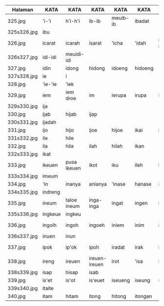 |Halaman    |KATA   |KATA       |KATA         |KATA    |KATA   |ATA      |KATA     |KATA      |FIELD10     |FIELD11        |FIELD12   |FIELD13|
|-----------|-------|-----------|-------------|--------|-------|---------|---------|----------|------------|---------------|----------|-------|
|325.jpg    |'i-'i  |h'i-h'i    |ib-ib        |meuib-ib|ibadat |'ibadat  |ibarat   |'ibarat   |iblih       |iboih          |iboh      |       |
|325s326.jpg|ibu    |           |             |        |       |         |         |          |            |               |          |       |
|326.jpg    |icarat |icarah     |isarat       |'icha   |'idah  |idan-idan|idang    |hidang    |idangan     |idaran         |          |       |
|326s327.jpg|idi-idi|meuidi-idi |             |        |       |         |         |          |            |               |          |       |
|327.jpg    |idin   |idong      |hidong       |idoeng  |hidoeng|         |         |          |            |               |          |       |
|327s328.jpg|ie     |i          |             |        |       |         |         |          |            |               |          |       |
|328.jpg    |'ie-'ie|'iek       |             |        |       |         |         |          |            |               |          |       |
|329.jpg    |iem    |iem droe   |im           |ierupa  |irupa  |iet      |'iet     |igeueh    |buloh igeueh|buloh seunumpet|igien     |       |
|329s330.jpg|ija    |           |             |        |       |         |         |          |            |               |          |       |
|330.jpg    |ijab   |hijab      |ijap         |        |       |         |         |          |            |               |          |       |
|330s331.jpg|ijadah |           |             |        |       |         |         |          |            |               |          |       |
|331.jpg    |ijo    |hijo       |ijoe         |hijoe   |ikai   |ilahi    |ilang    |ilat      |hilat       |               |          |       |
|331s332.jpg|ile    |hile       |             |        |       |         |         |          |            |               |          |       |
|332.jpg    |ila    |hila       |ilah         |hilah   |ikan   |         |         |          |            |               |          |       |
|332s333.jpg|ikat   |           |             |        |       |         |         |          |            |               |          |       |
|333.jpg    |ikeuen |pusa ikeuen|ikot         |iku     |ileh   |ili      |iman     |          |            |               |          |       |
|333s334.jpg|imeum  |           |             |        |       |         |         |          |            |               |          |       |
|334.jpg    |'in    |inanya     |anianya      |'inase  |hanase |ie nase  |indah    |indai     |hindai      |indang         |indra     |       |
|334s335.jpg|indreng|           |             |        |       |         |         |          |            |               |          |       |
|335.jpg    |ineum  |taloe ineum|inga-inga    |ingat   |ingen  |inggreh  |ingkang  |meuingkang|            |               |          |       |
|335s336.jpg|ingkeue|ingkeu     |             |        |       |         |         |          |            |               |          |       |
|336.jpg    |ingoih |ingoh      |ingoeh       |iniem   |inim   |inong    |inoeng   |inseueh   |inseuh      |inseuen        |si inseuen|intan  |
|336s337.jpg|inuen  |inun       |             |        |       |         |         |          |            |               |          |       |
|337.jpg    |ipok   |ip'ok      |ipoh         |iradat  |irak   |iram     |iram-iram|irang     |ireh        |hireh          |          |       |
|338.jpg    |ireng  |ireuen     |ireuen-ireuen|irot    |'isa   |isak     |         |          |            |               |          |       |
|338s339.jpg|isap   |hisap      |isab         |        |       |         |         |          |            |               |          |       |
|339.jpg    |is'et  |is'ot      |is'euet      |iseueng |iseung |isib     |isip     |it-it     |            |               |          |       |
|339s340.jpg|itaite |           |             |        |       |         |         |          |            |               |          |       |
|340.jpg    |itam   |hitam      |itong        |hitong  |itongan|         |         |          |            |               |          |       |
